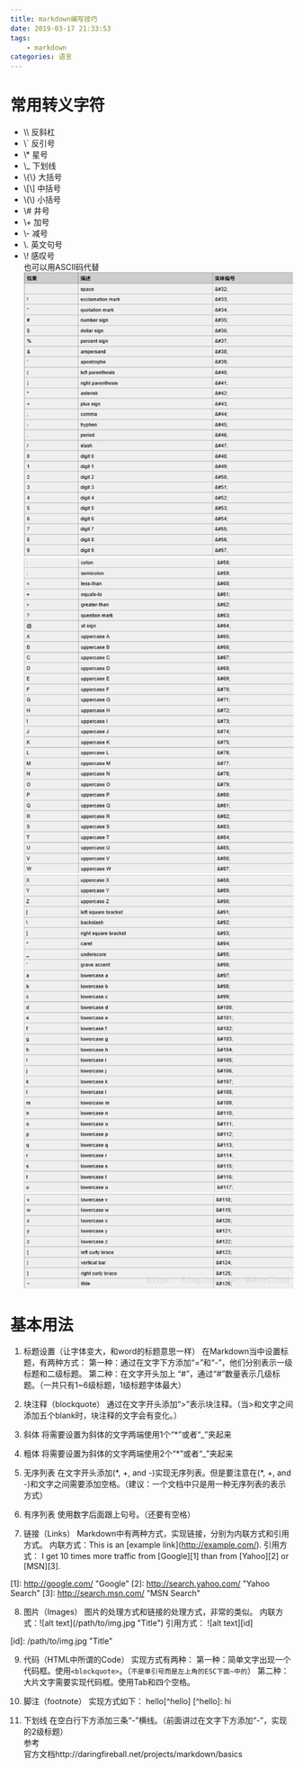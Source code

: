 ```yaml
---
title: markdown编写技巧
date: 2019-03-17 21:33:53
tags:
	- markdown
categories: 语言
---
```

# 常用转义字符
+ \\\ 反斜杠  
+ \\` 反引号  
+ \\* 星号  
+ \\_ 下划线  
+ \\{\\} 大括号  
+ \\[\\] 中括号  
+ \\(\\) 小括号  
+ \\# 井号  
+ \\+ 加号  
+ \\- 减号  
+ \\. 英文句号  
+ \\! 感叹号  
也可以用ASCII码代替
![1](markdown-first-skill/pic1.png)
![2](markdown-first-skill/pic2.png)
![3](markdown-first-skill/pic3.png)
![4](markdown-first-skill/pic4.png)
# 基本用法
1. 标题设置（让字体变大，和word的标题意思一样）
在Markdown当中设置标题，有两种方式：
第一种：通过在文字下方添加“=”和“-”，他们分别表示一级标题和二级标题。
第二种：在文字开头加上 “#”，通过“#”数量表示几级标题。（一共只有1~6级标题，1级标题字体最大）

2. 块注释（blockquote）
通过在文字开头添加“>”表示块注释。（当>和文字之间添加五个blank时，块注释的文字会有变化。）

3. 斜体
将需要设置为斜体的文字两端使用1个“*”或者“_”夹起来

4. 粗体
将需要设置为斜体的文字两端使用2个“*”或者“_”夹起来

5. 无序列表
在文字开头添加(\*, +, and -)实现无序列表。但是要注意在(\*, +, and -)和文字之间需要添加空格。（建议：一个文档中只是用一种无序列表的表示方式）

6. 有序列表
使用数字后面跟上句号。（还要有空格）

7. 链接（Links）
Markdown中有两种方式，实现链接，分别为内联方式和引用方式。
内联方式：This is an \[example link\](http://example.com/).
引用方式：
I get 10 times more traffic from \[Google]\[1] than from \[Yahoo]\[2] or \[MSN]\[3].  

  \[1\]: http://google.com/        "Google" 
  \[2\]: http://search.yahoo.com/  "Yahoo Search" 
  \[3\]: http://search.msn.com/    "MSN Search"
 

8. 图片（Images）
图片的处理方式和链接的处理方式，非常的类似。
内联方式：\!\[alt text\](/path/to/img.jpg "Title")
引用方式：
\!\[alt text]\[id] 

\[id]: /path/to/img.jpg "Title"

9. 代码（HTML中所谓的Code）
实现方式有两种：
第一种：简单文字出现一个代码框。使用`<blockquote>`。（`不是单引号而是左上角的ESC下面~中的`）
第二种：大片文字需要实现代码框。使用Tab和四个空格。

10. 脚注（footnote）
实现方式如下：
hello\[^hello\]
[\^hello]: hi

11. 下划线
在空白行下方添加三条“-”横线。（前面讲过在文字下方添加“-”，实现的2级标题）  
参考  
官方文档http://daringfireball.net/projects/markdown/basics
